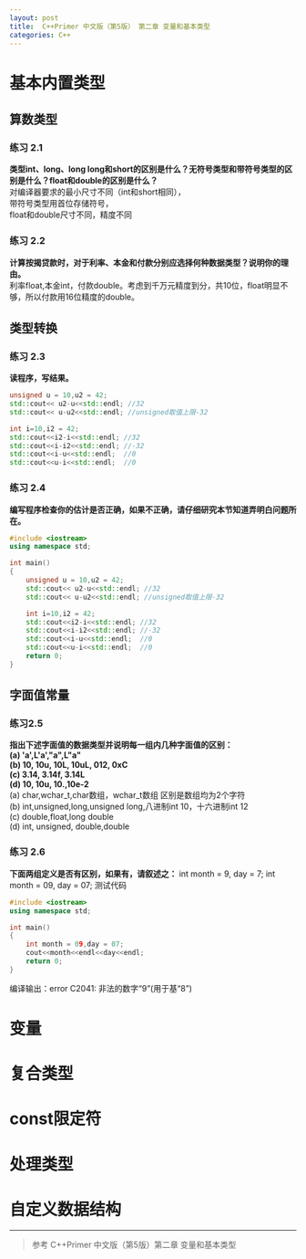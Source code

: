 ```yaml
---
layout: post
title:  C++Primer 中文版（第5版） 第二章 变量和基本类型
categories: C++
---
```


# 基本内置类型
## 算数类型
### 练习 2.1
**类型int、long、long long和short的区别是什么？无符号类型和带符号类型的区别是什么？float和double的区别是什么？**<br>
对编译器要求的最小尺寸不同（int和short相同），<br>
带符号类型用首位存储符号，<br>
float和double尺寸不同，精度不同
### 练习 2.2
**计算按揭贷款时，对于利率、本金和付款分别应选择何种数据类型？说明你的理由。**<br>
利率float,本金int，付款double。考虑到千万元精度到分，共10位，float明显不够，所以付款用16位精度的double。
## 类型转换
### 练习 2.3
**读程序，写结果。**
```c++
unsigned u = 10,u2 = 42;
std::cout<< u2-u<<std::endl; //32
std::cout<< u-u2<<std::endl; //unsigned取值上限-32

int i=10,i2 = 42;
std::cout<<i2-i<<std::endl; //32
std::cout<<i-i2<<std::endl; //-32
std::cout<<i-u<<std::endl;  //0
std::cout<<u-i<<std::endl;  //0
```
### 练习 2.4
**编写程序检查你的估计是否正确，如果不正确，请仔细研究本节知道弄明白问题所在。**<br>
```c++
#include <iostream>
using namespace std;

int main()
{
    unsigned u = 10,u2 = 42;
    std::cout<< u2-u<<std::endl; //32
    std::cout<< u-u2<<std::endl; //unsigned取值上限-32

    int i=10,i2 = 42;
    std::cout<<i2-i<<std::endl; //32
    std::cout<<i-i2<<std::endl; //-32
    std::cout<<i-u<<std::endl;  //0
    std::cout<<u-i<<std::endl;  //0
    return 0;
}
```

## 字面值常量
### 练习2.5
**指出下述字面值的数据类型并说明每一组内几种字面值的区别：**<br>
**(a) 'a',L'a',"a",L"a"**<br>
**(b) 10, 10u, 10L, 10uL, 012, 0xC**<br>
**(c) 3.14, 3.14f, 3.14L**<br>
**(d) 10, 10u, 10.,10e-2**<br>
(a) char,wchar_t,char数组，wchar_t数组 区别是数组均为2个字符<br>
(b) int,unsigned,long,unsigned long,八进制int 10，十六进制int 12<br>
(c) double,float,long double<br>
(d) int, unsigned, double,double<br>

### 练习 2.6
**下面两组定义是否有区别，如果有，请叙述之：**
int month = 9, day = 7;
int month = 09, day = 07;
测试代码
```c++
#include <iostream>
using namespace std;

int main()
{
    int month = 09,day = 07;
    cout<<month<<endl<<day<<endl;
    return 0;
}
```
编译输出：error C2041: 非法的数字“9”(用于基“8”)

# 变量

# 复合类型

# const限定符

# 处理类型

# 自定义数据结构

---
> 参考 C++Primer 中文版（第5版）第二章 变量和基本类型